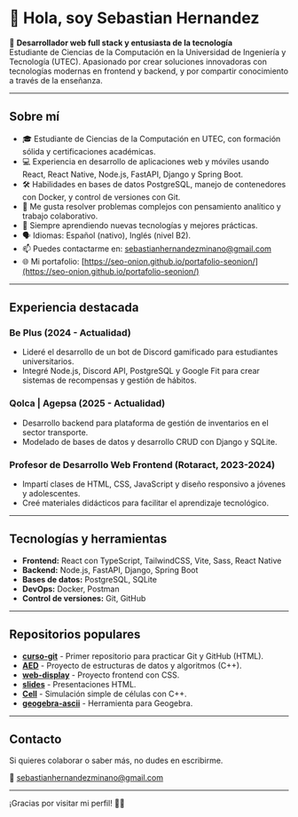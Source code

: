 # 👋 Hola, soy Sebastian Hernandez 

🚀 **Desarrollador web full stack y entusiasta de la tecnología**  
Estudiante de Ciencias de la Computación en la Universidad de Ingeniería y Tecnología (UTEC). Apasionado por crear soluciones innovadoras con tecnologías modernas en frontend y backend, y por compartir conocimiento a través de la enseñanza.

---

## Sobre mí

- 🎓 Estudiante de Ciencias de la Computación en UTEC, con formación sólida y certificaciones académicas.  
- 💻 Experiencia en desarrollo de aplicaciones web y móviles usando React, React Native, Node.js, FastAPI, Django y Spring Boot.  
- 🛠️ Habilidades en bases de datos PostgreSQL, manejo de contenedores con Docker, y control de versiones con Git.  
- 🧩 Me gusta resolver problemas complejos con pensamiento analítico y trabajo colaborativo.  
- 🌱 Siempre aprendiendo nuevas tecnologías y mejores prácticas.  
- 🗣️ Idiomas: Español (nativo), Inglés (nivel B2).  
- 📫 Puedes contactarme en: [sebastianhernandezminano@gmail.com](mailto:sebastianhernandezminano@gmail.com)  
- 🌐 Mi portafolio: [https://seo-onion.github.io/portafolio-seonion/](https://seo-onion.github.io/portafolio-seonion/)  

---

## Experiencia destacada

### Be Plus (2024 - Actualidad)  
- Lideré el desarrollo de un bot de Discord gamificado para estudiantes universitarios.  
- Integré Node.js, Discord API, PostgreSQL y Google Fit para crear sistemas de recompensas y gestión de hábitos.  

### Qolca | Agepsa (2025 - Actualidad)  
- Desarrollo backend para plataforma de gestión de inventarios en el sector transporte.  
- Modelado de bases de datos y desarrollo CRUD con Django y SQLite.  

### Profesor de Desarrollo Web Frontend (Rotaract, 2023-2024)  
- Impartí clases de HTML, CSS, JavaScript y diseño responsivo a jóvenes y adolescentes.  
- Creé materiales didácticos para facilitar el aprendizaje tecnológico.  

---

## Tecnologías y herramientas

- **Frontend:** React con TypeScript, TailwindCSS, Vite, Sass, React Native  
- **Backend:** Node.js, FastAPI, Django, Spring Boot  
- **Bases de datos:** PostgreSQL, SQLite  
- **DevOps:** Docker, Postman  
- **Control de versiones:** Git, GitHub  

---

## Repositorios populares

- **[curso-git](https://github.com/seo-onion/curso-git)** - Primer repositorio para practicar Git y GitHub (HTML).  
- **[AED](https://github.com/seo-onion/AED)** - Proyecto de estructuras de datos y algoritmos (C++).  
- **[web-display](https://github.com/seo-onion/web-display)** - Proyecto frontend con CSS.  
- **[slides](https://github.com/seo-onion/slides)** - Presentaciones HTML.  
- **[Cell](https://github.com/seo-onion/Cell)** - Simulación simple de células con C++.  
- **[geogebra-ascii](https://github.com/seo-onion/geogebra-ascii)** - Herramienta para Geogebra.  

---

## Contacto

Si quieres colaborar o saber más, no dudes en escribirme.

📧 [sebastianhernandezminano@gmail.com](mailto:sebastianhernandezminano@gmail.com)

---

¡Gracias por visitar mi perfil! 👨‍💻
